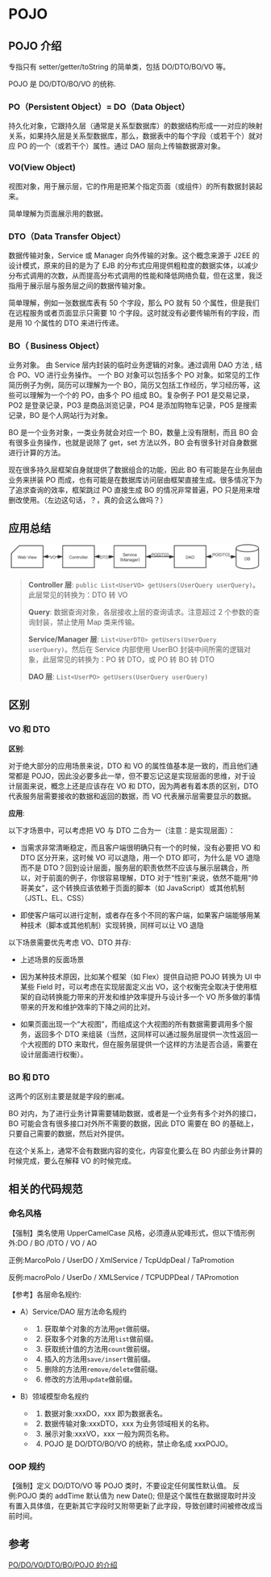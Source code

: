# POJO

## POJO 介绍

专指只有 setter/getter/toString 的简单类，包括 DO/DTO/BO/VO 等。

POJO 是 DO/DTO/BO/VO 的统称.

### PO（Persistent Object）= DO（Data Object）

持久化对象，它跟持久层（通常是关系型数据库）的数据结构形成一一对应的映射关系，如果持久层是关系型数据库，那么，数据表中的每个字段（或若干个）就对应 PO 的一个（或若干个）属性。通过 DAO 层向上传输数据源对象。

### VO(View Object)

视图对象，用于展示层，它的作用是把某个指定页面（或组件）的所有数据封装起来。

简单理解为页面展示用的数据。

### DTO（Data Transfer Object）

数据传输对象，Service 或 Manager 向外传输的对象。这个概念来源于 J2EE 的设计模式，原来的目的是为了 EJB 的分布式应用提供粗粒度的数据实体，以减少分布式调用的次数，从而提高分布式调用的性能和降低网络负载，但在这里，我泛指用于展示层与服务层之间的数据传输对象。

简单理解，例如一张数据库表有 50 个字段，那么 PO 就有 50 个属性，但是我们在远程服务或者页面显示只需要 10 个字段。这时就没有必要传输所有的字段，而是用 10 个属性的 DTO 来进行传递。

### BO（ Business Object）

业务对象。 由 Service 层内封装的临时业务逻辑的对象。通过调用 DAO 方法 , 结合 PO、VO 进行业务操作。 一个 BO 对象可以包括多个 PO 对象。如常见的工作简历例子为例，简历可以理解为一个 BO，简历又包括工作经历，学习经历等，这些可以理解为一个个的 PO，由多个 PO 组成 BO。复杂例子 PO1 是交易记录，PO2 是登录记录，PO3 是商品浏览记录，PO4 是添加购物车记录，PO5 是搜索记录，BO 是个人网站行为对象。

BO 是一个业务对象，一类业务就会对应一个 BO，数量上没有限制，而且 BO 会有很多业务操作，也就是说除了 get，set 方法以外，BO 会有很多针对自身数据进行计算的方法。

现在很多持久层框架自身就提供了数据组合的功能，因此 BO 有可能是在业务层由业务来拼装 PO 而成，也有可能是在数据库访问层由框架直接生成。很多情况下为了追求查询的效率，框架跳过 PO 直接生成 BO 的情况非常普遍，PO 只是用来增删改使用。（左边这句话，？，真的会这么做吗？）

## 应用总结

![POJO](../_images/POJO.png)

> **Controller 层**: `public List<UserVO> getUsers(UserQuery userQuery)`。此层常见的转换为：DTO 转 VO
>
> **Query**: 数据查询对象，各层接收上层的查询请求。注意超过 2 个参数的查询封装，禁止使用 Map 类来传输。
>
> **Service/Manager 层**: `List<UserDTO> getUsers(UserQuery userQuery)`。然后在 Service 内部使用 UserBO 封装中间所需的逻辑对象，此层常见的转换为：PO 转 DTO，或 PO 转 BO 转 DTO
>
> **DAO 层**: `List<UserPO> getUsers(UserQuery userQuery)`

## 区别

### VO 和 DTO

**区别**:

对于绝大部分的应用场景来说，DTO 和 VO 的属性值基本是一致的，而且他们通常都是 POJO，因此没必要多此一举，但不要忘记这是实现层面的思维，对于设计层面来说，概念上还是应该存在 VO 和 DTO，因为两者有着本质的区别，DTO 代表服务层需要接收的数据和返回的数据，而 VO 代表展示层需要显示的数据。

**应用**:

以下才场景中，可以考虑把 VO 与 DTO 二合为一（注意：是实现层面）：

- 当需求非常清晰稳定，而且客户端很明确只有一个的时候，没有必要把 VO 和 DTO 区分开来，这时候 VO 可以退隐，用一个 DTO 即可，为什么是 VO 退隐而不是 DTO？回到设计层面，服务层的职责依然不应该与展示层耦合，所以，对于前面的例子，你很容易理解，DTO 对于“性别”来说，依然不能用“帅哥美女”，这个转换应该依赖于页面的脚本（如 JavaScript）或其他机制（JSTL、EL、CSS）

- 即使客户端可以进行定制，或者存在多个不同的客户端，如果客户端能够用某种技术（脚本或其他机制）实现转换，同样可以让 VO 退隐

以下场景需要优先考虑 VO、DTO 并存:

- 上述场景的反面场景

- 因为某种技术原因，比如某个框架（如 Flex）提供自动把 POJO 转换为 UI 中某些 Field 时，可以考虑在实现层面定义出 VO，这个权衡完全取决于使用框架的自动转换能力带来的开发和维护效率提升与设计多一个 VO 所多做的事情带来的开发和维护效率的下降之间的比对。

- 如果页面出现一个“大视图”，而组成这个大视图的所有数据需要调用多个服务，返回多个 DTO 来组装（当然，这同样可以通过服务层提供一次性返回一个大视图的 DTO 来取代，但在服务层提供一个这样的方法是否合适，需要在设计层面进行权衡）。

### BO 和 DTO

这两个的区别主要是就是字段的删减。

BO 对内，为了进行业务计算需要辅助数据，或者是一个业务有多个对外的接口，BO 可能会含有很多接口对外所不需要的数据，因此 DTO 需要在 BO 的基础上，只要自己需要的数据，然后对外提供。

在这个关系上，通常不会有数据内容的变化，内容变化要么在 BO 内部业务计算的时候完成，要么在解释 VO 的时候完成。

## 相关的代码规范

### 命名风格

【强制】类名使用 UpperCamelCase 风格，必须遵从驼峰形式，但以下情形例外:DO / BO /DTO / VO / AO

正例:MarcoPolo / UserDO / XmlService / TcpUdpDeal / TaPromotion

反例:macroPolo / UserDo / XMLService / TCPUDPDeal / TAPromotion

【参考】各层命名规约:

- A）Service/DAO 层方法命名规约

  - 1. 获取单个对象的方法用`get`做前缀。
  - 2. 获取多个对象的方法用`list`做前缀。
  - 3. 获取统计值的方法用`count`做前缀。
  - 4. 插入的方法用`save/insert`做前缀。
  - 5. 删除的方法用`remove/delete`做前缀。
  - 6. 修改的方法用`update`做前缀。

- B）领域模型命名规约
  - 1. 数据对象:xxxDO，xxx 即为数据表名。
  - 2. 数据传输对象:xxxDTO，xxx 为业务领域相关的名称。
  - 3. 展示对象:xxxVO，xxx 一般为网页名称。
  - 4. POJO 是 DO/DTO/BO/VO 的统称，禁止命名成 xxxPOJO。

### OOP 规约

【强制】定义 DO/DTO/VO 等 POJO 类时，不要设定任何属性默认值。
反例:POJO 类的 addTime 默认值为 new Date(); 但是这个属性在数据提取时并没有置入具体值，在更新其它字段时又附带更新了此字段，导致创建时间被修改成当前时间。

## 参考

[PO/DO/VO/DTO/BO/POJO 的介绍](https://www.cnblogs.com/kuotian/p/15087104.html)
